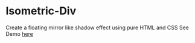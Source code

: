 # Isometric-Div
Create a floating mirror like shadow effect using pure HTML and CSS
See Demo <a href="http://htmlpreview.github.com/?https://github.com/Bornkhan/Isometric-Div/blob/master/index.html" target="_blank">here</a>
